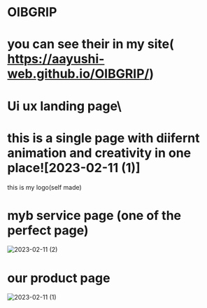 # OIBGRIP
   # you can see their in my site( https://aayushi-web.github.io/OIBGRIP/)
# Ui ux landing page\
# this is a single page with diifernt animation and creativity in one place![2023-02-11 (1)]


this is my logo(self made)







# myb service page (one of the perfect page)
![2023-02-11 (2)](https://user-images.githubusercontent.com/102627008/218190003-176be0a3-82a5-43fb-8c35-7e9b80622482.png)

# our product page 
![2023-02-11 (1)](https://user-images.githubusercontent.com/102627008/218188777-68c4de94-ad38-4645-8da8-b99eb58dc35d.png)
